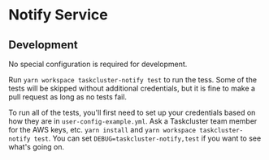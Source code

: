 # Notify Service

## Development

No special configuration is required for development.

Run `yarn workspace taskcluster-notify test` to run the tess.
Some of the tests will be skipped without additional credentials, but it is fine to make a pull request as long as no tests fail.

To run all of the tests, you'll first need to set up your credentials based on how they are in `user-config-example.yml`.
Ask a Taskcluster team member for the AWS keys, etc.
`yarn install` and `yarn workspace taskcluster-notify test`.
You can set `DEBUG=taskcluster-notify,test` if you want to see what's going on.
